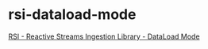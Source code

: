 # rsi-dataload-mode
[RSI - Reactive Streams Ingestion Library - DataLoad Mode](https://juarezjunior.medium.com/the-reactive-streams-ingestion-rsi-library-dataload-mode-8b181a3d4b11)
